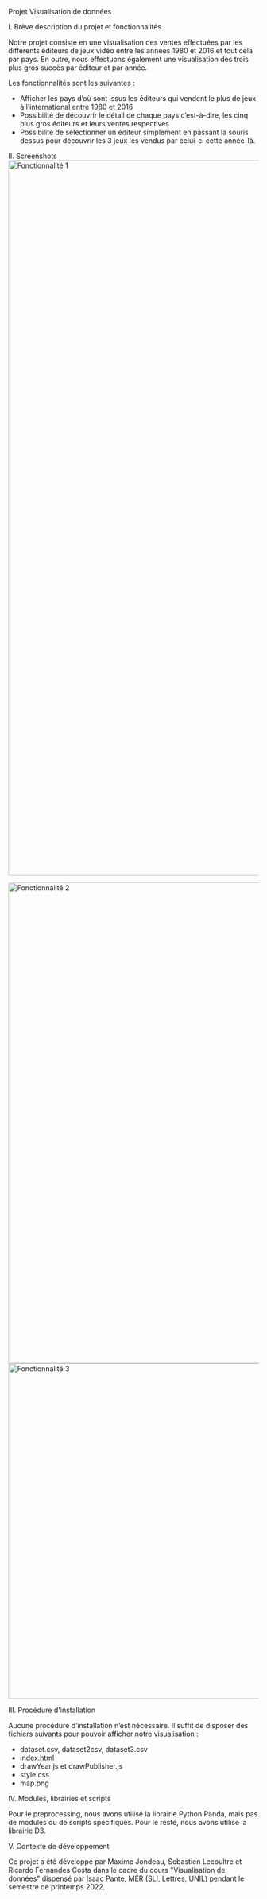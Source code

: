 Projet Visualisation de données

I.	Brève description du projet et fonctionnalités

Notre projet consiste en une visualisation des ventes effectuées par les différents éditeurs de jeux vidéo entre les années 1980 et 2016 et tout cela par pays. En outre, nous effectuons également une visualisation des trois plus gros succès par éditeur et par année. 

Les fonctionnalités sont les suivantes :
-	Afficher les pays d’où sont issus les éditeurs qui vendent le plus de jeux à l’international entre 1980 et 2016
-	Possibilité de découvrir le détail de chaque pays c’est-à-dire, les cinq plus gros éditeurs et leurs ventes respectives
-	Possibilité de sélectionner un éditeur simplement en passant la souris dessus pour découvrir les 3 jeux les vendus par celui-ci cette année-là.


II.	 Screenshots
<img width="1440" alt="Fonctionnalité 1" src="https://user-images.githubusercontent.com/100705313/172131125-27f17a7d-4ab6-44c6-925a-7b19a29dfeea.png">

<img width="968" alt="Fonctionnalité 2" src="https://user-images.githubusercontent.com/100705313/172131135-4deb3444-5065-47e4-a0c1-df059fe8c6e7.png">

<img width="675" alt="Fonctionnalité 3" src="https://user-images.githubusercontent.com/100705313/172131165-bcb39739-3702-43b3-aa44-455753c5032e.png">

III.	Procédure d'installation

Aucune procédure d’installation n’est nécessaire. Il suffit de disposer des fichiers suivants pour pouvoir afficher notre visualisation :

-	dataset.csv, dataset2csv, dataset3.csv
-	index.html
-	drawYear.js et drawPublisher.js
-	style.css
-	map.png


IV.	Modules, librairies et scripts

Pour le preprocessing, nous avons utilisé la librairie Python Panda, mais pas de modules ou de scripts spécifiques. Pour le reste, nous avons utilisé la librairie D3.


V.	Contexte de développement

Ce projet a été développé par Maxime Jondeau, Sebastien Lecoultre et Ricardo Fernandes Costa dans le cadre du cours "Visualisation de données" dispensé par Isaac Pante, MER (SLI, Lettres, UNIL) pendant le semestre de printemps 2022.


